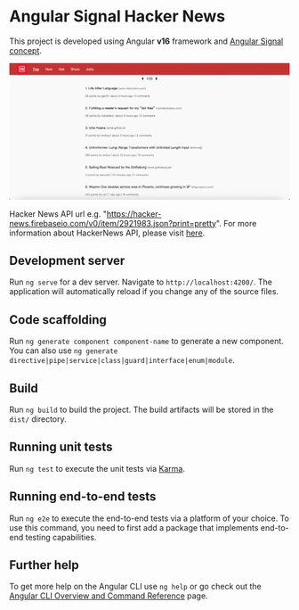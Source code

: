 # Angular Signal Hacker News

This project is developed using Angular **v16** framework and [Angular Signal concept](https://angular.io/guide/signals).

![img.png](./src/assets/img/screenshot.png)

Hacker News API url e.g. "https://hacker-news.firebaseio.com/v0/item/2921983.json?print=pretty".
For more information about HackerNews API, please visit [here](https://github.com/HackerNews/API).
## Development server

Run `ng serve` for a dev server. Navigate to `http://localhost:4200/`. The application will automatically reload if you change any of the source files.

## Code scaffolding

Run `ng generate component component-name` to generate a new component. You can also use `ng generate directive|pipe|service|class|guard|interface|enum|module`.

## Build

Run `ng build` to build the project. The build artifacts will be stored in the `dist/` directory.

## Running unit tests

Run `ng test` to execute the unit tests via [Karma](https://karma-runner.github.io).

## Running end-to-end tests

Run `ng e2e` to execute the end-to-end tests via a platform of your choice. To use this command, you need to first add a package that implements end-to-end testing capabilities.

## Further help

To get more help on the Angular CLI use `ng help` or go check out the [Angular CLI Overview and Command Reference](https://angular.io/cli) page.
